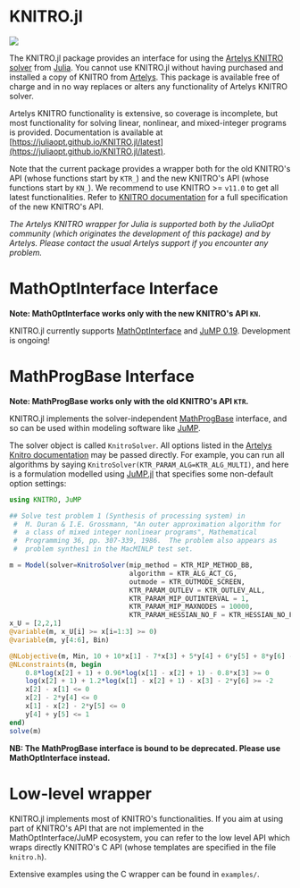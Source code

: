 KNITRO.jl
=========
[![](https://img.shields.io/badge/docs-latest-blue.svg)](https://juliaopt.github.io/KNITRO.jl/latest)

The KNITRO.jl package provides an interface for using the [Artelys KNITRO
solver](http://artelys.com/en/optimization-tools/knitro) from
[Julia](http://julialang.org/). You cannot use KNITRO.jl without having
purchased and installed a copy of KNITRO from [Artelys](http://artelys.com/).
This package is available free of charge and in no way replaces or alters any
functionality of Artelys KNITRO solver.

Artelys KNITRO functionality is extensive, so coverage is incomplete, but
most functionality for solving linear, nonlinear, and mixed-integer programs
is provided. Documentation is available at
[https://juliaopt.github.io/KNITRO.jl/latest](https://juliaopt.github.io/KNITRO.jl/latest).

Note that the current package provides a wrapper both for the old KNITRO's API
(whose functions start by `KTR_`) and the new KNITRO's API (whose functions
start by `KN_`). We recommend to use KNITRO >= `v11.0` to get all latest
functionalities.
Refer to [KNITRO documentation](https://www.artelys.com/tools/knitro_doc/2_userGuide.html)
for a full specification of the new KNITRO's API.

*The Artelys KNITRO wrapper for Julia is supported both by the JuliaOpt
community (which originates the development of this package) and by
Artelys. Please contact the usual Artelys support if you encounter
any problem.*


MathOptInterface Interface
======================

**Note: MathOptInterface works only with the new KNITRO's API `KN`.**

KNITRO.jl currently supports [MathOptInterface](https://github.com/JuliaOpt/MathOptInterface.jl)
and [JuMP 0.19](https://github.com/JuliaOpt/JuMP.jl).
Development is ongoing!



MathProgBase Interface
======================

**Note: MathProgBase works only with the old KNITRO's API `KTR`.**

KNITRO.jl implements the solver-independent
[MathProgBase](https://github.com/JuliaOpt/MathProgBase.jl) interface, and so
can be used within modeling software like [JuMP](https://github.com/JuliaOpt/JuMP.jl).

The solver object is called `KnitroSolver`. All options listed in the
[Artelys Knitro documentation](https://www.artelys.com/tools/knitro_doc/3_referenceManual/userOptions.html)
may be passed directly. For example, you can run all algorithms by saying
`KnitroSolver(KTR_PARAM_ALG=KTR_ALG_MULTI)`, and here is a formulation
modelled using [JuMP.jl](https://github.com/JuliaOpt/JuMP.jl) that specifies
some non-default option settings:

```julia
using KNITRO, JuMP

## Solve test problem 1 (Synthesis of processing system) in
 #  M. Duran & I.E. Grossmann, "An outer approximation algorithm for
 #  a class of mixed integer nonlinear programs", Mathematical
 #  Programming 36, pp. 307-339, 1986.  The problem also appears as
 #  problem synthes1 in the MacMINLP test set.

m = Model(solver=KnitroSolver(mip_method = KTR_MIP_METHOD_BB,
                              algorithm = KTR_ALG_ACT_CG,
                              outmode = KTR_OUTMODE_SCREEN,
                              KTR_PARAM_OUTLEV = KTR_OUTLEV_ALL,
                              KTR_PARAM_MIP_OUTINTERVAL = 1,
                              KTR_PARAM_MIP_MAXNODES = 10000,
                              KTR_PARAM_HESSIAN_NO_F = KTR_HESSIAN_NO_F_ALLOW))
x_U = [2,2,1]
@variable(m, x_U[i] >= x[i=1:3] >= 0)
@variable(m, y[4:6], Bin)

@NLobjective(m, Min, 10 + 10*x[1] - 7*x[3] + 5*y[4] + 6*y[5] + 8*y[6] - 18*log(x[2]+1) - 19.2*log(x[1]-x[2]+1))
@NLconstraints(m, begin
    0.8*log(x[2] + 1) + 0.96*log(x[1] - x[2] + 1) - 0.8*x[3] >= 0
    log(x[2] + 1) + 1.2*log(x[1] - x[2] + 1) - x[3] - 2*y[6] >= -2
    x[2] - x[1] <= 0
    x[2] - 2*y[4] <= 0
    x[1] - x[2] - 2*y[5] <= 0
    y[4] + y[5] <= 1
end)
solve(m)
```

**NB: The MathProgBase interface is bound to be deprecated. Please use
MathOptInterface instead.**


Low-level wrapper
=================

KNITRO.jl implements most of KNITRO's functionalities.
If you aim at using part of KNITRO's API that are not implemented
in the MathOptInterface/JuMP ecosystem, you can refer to the low
level API which wraps directly KNITRO's C API (whose templates
are specified in the file `knitro.h`).

Extensive examples using the C wrapper can be found in `examples/`.
